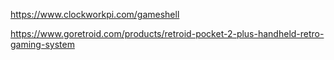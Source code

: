 https://www.clockworkpi.com/gameshell

https://www.goretroid.com/products/retroid-pocket-2-plus-handheld-retro-gaming-system
